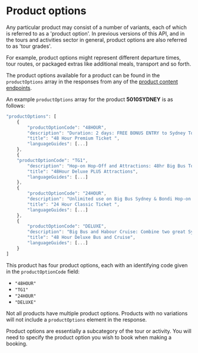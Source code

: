 # Product options

Any particular product may consist of a number of variants, each of which is referred to as a 'product option'. In previous versions of this API, and in the tours and activities sector in general, product options are also referred to as 'tour grades'.

For example, product options might represent different departure times, tour routes, or packaged extras like additional meals, transport and so forth.

The product options available for a product can be found in the `productOptions` array in the responses from any of the [product content endpoints](../content-ingestion-endpoints).
 
An example `productOptions` array for the product **5010SYDNEY** is as follows:

```javascript
"productOptions": [
    {
        "productOptionCode": "48HOUR",
        "description": "Duration: 2 days: FREE BONUS ENTRY to Sydney Tower with every Deluxe ticket end 31st March<br/>48 Hour Premium Ticket: Unlimited use on Big Bus Sydney & Bondi Tour for 48 hours from time of first use PLUS a guided walking tour of The Rocks, Syd",
        "title": "48 Hour Premium Ticket ",
        "languageGuides": [...]
    },
    {
    "productOptionCode": "TG1",
        "description": "Hop-on Hop-Off and Attractions: 48hr Big Bus Tours, 1-day Hop-On Hop-Off Harbour Cruise, 4 Attractions: Tower Eye, Madame Tussauds, Wildlife Zoo, Aquarium<br/>Duration: 2 days<br/>Complimentary Walking Tours: Complimentary English-speaking guided walking tour of “The Rocks” historic and harbourside precinct.",
        "title": "48Hour Deluxe PLUS Attractions",
        "languageGuides": [...]
    },
    {
        "productOptionCode": "24HOUR",
        "description": "Unlimited use on Big Bus Sydney & Bondi Hop-on Hop-off Tour for 24 hours from time of first use",
        "title": "24 Hour Classic Ticket ",
        "languageGuides": [...]
    },
    {
        "productOptionCode": "DELUXE",
        "description": "Big Bus and Habour Cruise: Combine two great Sydney experiences into one with a hop-on hop off Big Bus Tours and a hop-on hop-off Sydney Harbour cruise <br/>Duration: 2 days: FREE BONUS ENTRY to Sydney Tower with every Deluxe ticket end 31st March<br/>Complimentary Walking Tour: Complimentary English-speaking 90-minute guided walking tour of “The Rocks” historic and harbourside precinct.",
        "title": "48 Hour Deluxe Bus and Cruise",
        "languageGuides": [...]
    }
]
```

This product has four product options, each with an identifying code given in the `productOptionCode` field:

- `"48HOUR"`
- `"TG1"`
- `"24HOUR"`
- `"DELUXE"`

Not all products have multiple product options. Products with no variations will not include a `productOptions` element in the response.

Product options are essentially a subcategory of the tour or activity. You will need to specify the product option you wish to book when making a booking.
